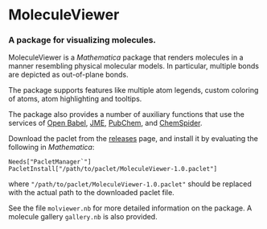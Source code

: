 # MoleculeViewer
### A package for visualizing molecules.

MoleculeViewer is a *Mathematica* package that renders molecules in a manner resembling physical molecular models. In particular, multiple bonds are depicted as out-of-plane bonds.

The package supports features like multiple atom legends, custom coloring of atoms, atom highlighting and tooltips.

The package also provides a number of auxiliary functions that use the services of [Open Babel](http://openbabel.org/), [JME](http://www.molinspiration.com/jme/), [PubChem](https://pubchem.ncbi.nlm.nih.gov/), and [ChemSpider](http://www.chemspider.com/).

Download the paclet from the [releases](https://github.com/tpfto/MoleculeViewer/releases) page, and install it by evaluating the following in *Mathematica*:

    Needs["PacletManager`"]
    PacletInstall["/path/to/paclet/MoleculeViewer-1.0.paclet"]

where `"/path/to/paclet/MoleculeViewer-1.0.paclet"` should be replaced with the actual path to the downloaded paclet file. 

See the file `molviewer.nb` for more detailed information on the package. A molecule gallery `gallery.nb` is also provided.
